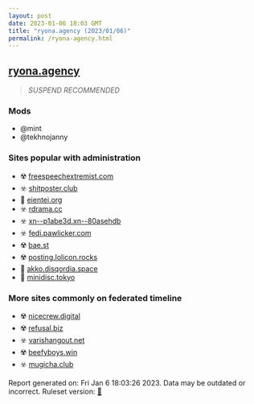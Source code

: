 ```yaml
---
layout: post
date: 2023-01-06 18:03 GMT
title: "ryona.agency (2023/01/06)"
permalink: /ryona-agency.html
---
```



## [ryona.agency](https://ryona.agency)

> *SUSPEND RECOMMENDED*

### Mods
 * @mint
 * @tekhnojanny

### Sites popular with administration

* ☢️ [freespeechextremist.com](/freespeechextremist-com.html)
* ☣️ [shitposter.club](/shitposter-club.html)
* 🚫 [eientei.org](/eientei-org.html)
* ☣️ [rdrama.cc](/rdrama-cc.html)
* ☣️ [xn--p1abe3d.xn--80asehdb](/xn--p1abe3d-xn--80asehdb.html)
* ☣️ [fedi.pawlicker.com](/fedi-pawlicker-com.html)
* ☢️ [bae.st](/bae-st.html)
* ☢️ [posting.lolicon.rocks](/posting-lolicon-rocks.html)
* 🚫 [akko.disqordia.space](/akko-disqordia-space.html)
* 🐘 [minidisc.tokyo](/minidisc-tokyo.html)

### More sites commonly on federated timeline

* ☢️ [nicecrew.digital](/nicecrew-digital.html)
* ☢️ [refusal.biz](/refusal-biz.html)
* ☣️ [varishangout.net](/varishangout-net.html)
* ☢️ [beefyboys.win](/beefyboys-win.html)
* ☣️ [mugicha.club](/mugicha-club.html)

Report generated on: Fri Jan  6 18:03:26 2023. Data may be outdated or incorrect.
Ruleset version: [🏀](/version-basketball)
